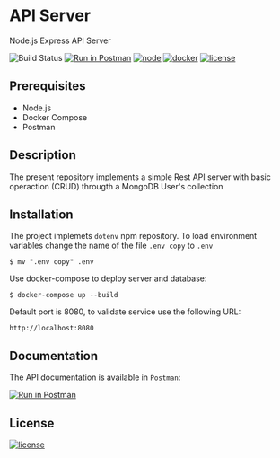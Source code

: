 # API Server

Node.js Express API Server

![Build Status](https://github.com/oscarGtz86/express-api-server/actions/workflows/node.js.yml/badge.svg)
[![Run in Postman](https://img.shields.io/badge/docs-postman-orange)](https://documenter.getpostman.com/view/6320842/UVktqYyN)
[![node](https://img.shields.io/badge/node-%3E%3D%2012.x-green)](https://nodejs.org/en/)
[![docker](https://img.shields.io/badge/docker-%3E%3D%2020.x-blue)](https://docs.docker.com/get-docker/)
[![license](https://img.shields.io/badge/license-MIT-green)](https://github.com/oscarGtz86/express-api-server)

## Prerequisites

* Node.js
* Docker Compose
* Postman

## Description

The present repository implements a simple Rest API server with basic operaction (CRUD) througth a MongoDB User's collection

## Installation

The project implemets ```dotenv``` npm repository. To load environment variables change the name of the file ```.env copy``` to ```.env```

```
$ mv ".env copy" .env
```

Use docker-compose to deploy server and database: 

```
$ docker-compose up --build
```

Default port is 8080, to validate service use the following URL:
```
http://localhost:8080
```

## Documentation
The API documentation is available in ```Postman```:

[![Run in Postman](https://img.shields.io/badge/docs-postman-orange)](https://documenter.getpostman.com/view/6320842/UVktqYyN)

## License

[![license](https://img.shields.io/badge/license-MIT-green)](https://github.com/oscarGtz86/express-api-server/blob/main/LICENSE)

